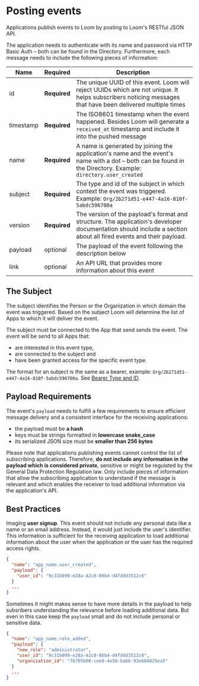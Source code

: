 # Posting events

Applications publish events to Loom by posting to Loom's RESTful JSON API.

The application needs to authenticate with its name and password via HTTP Basic Auth – both can be found in the Directory. Furthermore, each message needs to include the following pieces of information:

| Name | Required | Description |
| --- | --- | --- |
| id | **Required** | The unique UUID of this event. Loom will reject UUIDs which are not unique. It helps subscribers noticing messages that have been delivered multiple times |
| timestamp| **Required** | The ISO8601 timestamp when the event happened. Besides Loom will generate a `received_at` timestamp and include it into the pushed message |
| name| **Required** | A name is generated by joining the application's name and the event's name with a dot – both can be found in the Directory. Example: `directory.user_created` |
| subject | **Required** | The type and id of the subject in which context the event was triggered. Example: `Org/2b271d51-e447-4a16-810f-5abdc596700a` |
| version| **Required** | The version of the payload's format and structure. The application's developer documentation should include a section about all fired events and their payload.  |
| payload| optional | The payload of the event following the description below |
|link| optional | An API URL that provides more information about this event |

## The Subject

The subject identifies the Person or the Organization in which domain the event was triggered. Based on the subject Loom will determine the list of Apps to which it will deliver the event.

The subject must be connected to the App that send sends the event. The event will be send to all Apps that:

  - are interested in this event type,
  - are connected to the subject and
  - have been granted access for the specific event type.

The format for an subject is the same as a bearer, example: `Org/2b271d51-e447-4a16-810f-5abdc596700a`. See [Bearer Type and ID](/guide/oauth/scopes.html#bearer-type-and-id).

## Payload Requirements

The event's `payload` needs to fulfill a few requirements to ensure efficient message delivery and a consistent interface for the receiving applications:

  - the payload must be **a hash**
  - keys must be strings formatted in **lowercase snake_case**
  - its serialized JSON size must be **smaller than 256 bytes**

Please note that applications publishing events cannot control the list of subscribing applications. Therefore, **do not include any information in the payload which is considered private**, sensitive or might be regulated by the General Data Protection Regulation law. Only include pieces of information that allow the subscribing application to understand if the message is relevant and which enables the receiver to load additional information via the application's API.

## Best Practices

Imaging **user signup**. This event should not include any personal data like a name or an email address. Instead, it would just include the user's identifier. This information is sufficient for the receiving application to load additional information about the user when the application or the user has the required access rights.

```json
{
  "name": "app_name.user_created",
  "payload": {
    "user_id": "9c31b099-e28a-42c8-86b4-d4fddd3512c6"
  }
  ...
}
```

Sometimes it might makes sense to have more details in the payload to help subsribers understanding the relevance before loading additional data. But even in this case keep the `payload` small and do not include personal or sensitive data.

```json
{
  "name": "app_name.role_added",
  "payload": {
    "new_role": "administrator",
    "user_id": "9c31b099-e28a-42c8-86b4-d4fddd3512c6",
    "organization_id": "76705b00-cee0-4e50-bab6-93e684825ea5"
  }
  ...
}
```
